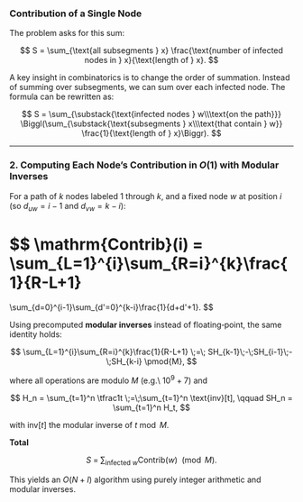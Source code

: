 ### Contribution of a Single Node

The problem asks for this sum:

$$
S = \sum_{\text{all subsegments } x} \frac{\text{number of infected nodes in } x}{\text{length of } x}.
$$

A key insight in combinatorics is to change the order of summation. Instead of summing over subsegments, we can sum over each infected node. The formula can be rewritten as:

$$
S = \sum_{\substack{\text{infected nodes } w\\\text{on the path}}}
      \Biggl(\sum_{\substack{\text{subsegments } x\\\text{that contain } w}}
             \frac{1}{\text{length of } x}\Biggr).
$$

---

### 2. Computing Each Node’s Contribution in $O(1)$ with Modular Inverses

For a path of $k$ nodes labeled $1$ through $k$, and a fixed node $w$ at position $i$ (so $d_{uw}=i-1$ and $d_{vw}=k-i$):

$$
\mathrm{Contrib}(i)
= \sum_{L=1}^{i}\sum_{R=i}^{k}\frac{1}{R-L+1}
=
\sum_{d=0}^{i-1}\sum_{d'=0}^{k-i}\frac{1}{d+d'+1}.
$$

Using precomputed **modular inverses** instead of floating‐point, the same identity holds:

$$
\sum_{L=1}^{i}\sum_{R=i}^{k}\frac{1}{R-L+1}
\;=\;
SH_{k-1}\;-\;SH_{i-1}\;-\;SH_{k-i}
\pmod{M},
$$

where all operations are modulo $M$ (e.g.\ $10^9+7$) and

$$
H_n = \sum_{t=1}^n \tfrac1t \;=\;\sum_{t=1}^n \text{inv}[t],
\qquad
SH_n = \sum_{t=1}^n H_t,
$$

with $\text{inv}[t]$ the modular inverse of $t \bmod M$.


**Total**

   $$
     S \;=\;\sum_{\text{infected }w}\mathrm{Contrib}(w)\;\pmod{M}.
   $$

This yields an $O(N + I)$ algorithm using purely integer arithmetic and modular inverses.
